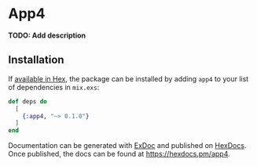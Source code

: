 # App4

**TODO: Add description**

## Installation

If [available in Hex](https://hex.pm/docs/publish), the package can be installed
by adding `app4` to your list of dependencies in `mix.exs`:

```elixir
def deps do
  [
    {:app4, "~> 0.1.0"}
  ]
end
```

Documentation can be generated with [ExDoc](https://github.com/elixir-lang/ex_doc)
and published on [HexDocs](https://hexdocs.pm). Once published, the docs can
be found at <https://hexdocs.pm/app4>.

